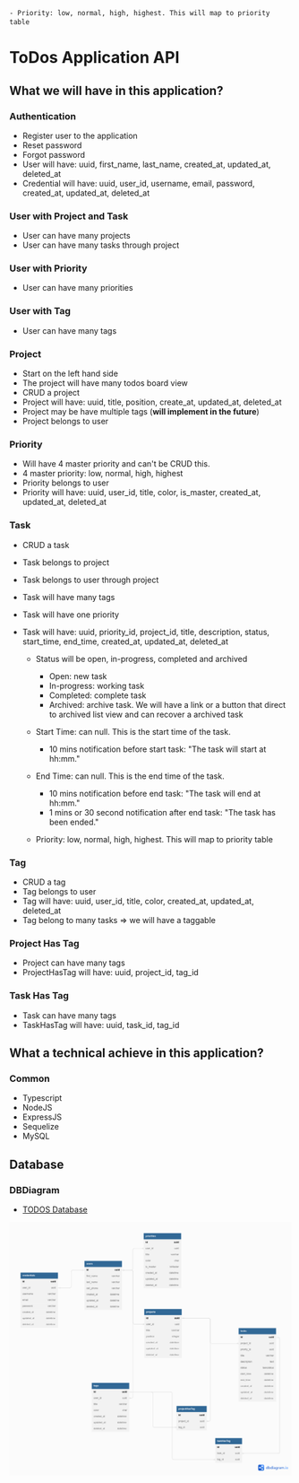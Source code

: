     - Priority: low, normal, high, highest. This will map to priority table
# ToDos Application API

## What we will have in this application?

### Authentication
- Register user to the application
- Reset password
- Forgot password
- User will have: uuid, first_name, last_name, created_at, updated_at, deleted_at
- Credential will have: uuid, user_id, username, email, password, created_at, updated_at, deleted_at

### User with Project and Task
- User can have many projects
- User can have many tasks through project

### User with Priority
- User can have many priorities

### User with Tag
- User can have many tags

### Project
- Start on the left hand side
- The project will have many todos board view
- CRUD a project
- Project will have: uuid, title, position, create_at, updated_at, deleted_at
- Project may be have multiple tags (**will implement in the future**)
- Project belongs to user

### Priority
- Will have 4 master priority and can't be CRUD this.
- 4 master priority: low, normal, high, highest
- Priority belongs to user
- Priority will have: uuid, user_id, title, color, is_master, created_at, updated_at, deleted_at

### Task
- CRUD a task
- Task belongs to project
- Task belongs to user through project
- Task will have many tags
- Task will have one priority
- Task will have: uuid, priority_id, project_id, title, description, status, start_time, end_time, created_at, updated_at, deleted_at

    - Status will be open, in-progress, completed and archived
        - Open: new task
        - In-progress: working task
        - Completed: complete task
        - Archived: archive task. We will have a link or a button that direct to archived list view and can recover a archived task

    - Start Time: can null. This is the start time of the task.
        - 10 mins notification before start task: "The task will start at hh:mm."

    - End Time: can null. This is the end time of the task.
        - 10 mins notification before end task: "The task will end at hh:mm."
        - 1 mins or 30 second notification after end task: "The task has been ended."

    - Priority: low, normal, high, highest. This will map to priority table

### Tag
- CRUD a tag
- Tag belongs to user
- Tag will have: uuid, user_id, title, color, created_at, updated_at, deleted_at
- Tag belong to many tasks => we will have a taggable

### Project Has Tag
- Project can have many tags
- ProjectHasTag will have: uuid, project_id, tag_id

### Task Has Tag
- Task can have many tags
- TaskHasTag will have: uuid, task_id, tag_id

## What a technical achieve in this application?

### Common
- Typescript
- NodeJS
- ExpressJS
- Sequelize
- MySQL

## Database

### DBDiagram
- [TODOS Database](https://dbdiagram.io/d/63c7b3a2296d97641d7a69bc)

![TODOS DB Image](/README/ToDos%20API.png)
